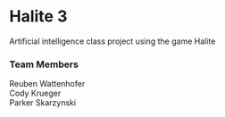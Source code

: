 # Halite 3
Artificial intelligence class project using the game Halite

### Team Members
Reuben Wattenhofer  
Cody Krueger  
Parker Skarzynski
